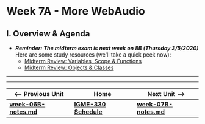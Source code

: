 # Week 7A - More WebAudio

## I. Overview & Agenda
- ***Reminder: The midterm exam is next week on 8B (Thursday 3/5/2020)*** Here are some study resources (we'll take a quick peek now):
  - [Midterm Review: Variables, Scope & Functions](../exams/midterm-variables-scope-functions-review.md)
  - [Midterm Review: Objects & Classes](../exams/midterm-objects-classes-review.md)



<hr><hr>

| <-- Previous Unit | Home | Next Unit -->
| --- | --- | --- 
| [**week-06B-notes.md**](week-06B-notes.md)     |  [**IGME-330 Schedule**](../schedule.md) | [**week-07B-notes.md**](week-07B-notes.md)
